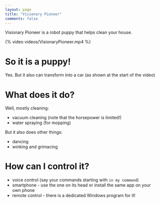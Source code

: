 ```yaml
---
layout: page
title: "Visionary Pioneer"
comments: false
---
```


Visionary Pioneer is a robot puppy that helps clean your house.

{% video videos/VisionaryPioneer.mp4 %}

# So it is a puppy!

Yes. But it also can transform into a car (as shown at the start of the video)

# What does it do?

Well, mostly cleaning:

* vacuum cleaning (note that the horsepower is limited!) 
* water spraying (for mopping)

But it also does other things:

* dancing
* winking and grimacing

# How can I control it?

* voice control (say your commands starting with `in my command`)
* smartphone - use the one on its head or install the same app on your own phone
* remote control - there is a dedicated Windows program for it!
